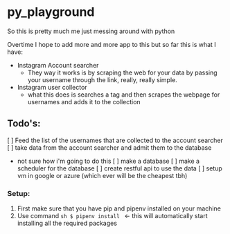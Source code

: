 # py_playground

So this is pretty much me just messing around with python

Overtime I hope to add more and more app to this but so far this is what I have:
- Instagram Account searcher
  - They way it works is by scraping the web for your data by passing your username through the link, really, really simple.
- Instagram user collector
  - what this does is searches a tag and then scrapes the webpage for usernames and adds it to the collection
## Todo's:
[ ] Feed the list of the usernames that are collected to the account searcher
[ ] take data from the account searcher and admit them to the database
  - not sure how i'm going to do this
[ ] make a database
[ ] make a scheduler for the database
[ ] create restful api to use the data
[ ] setup vm in google or azure (which ever will be the cheapest tbh)

### Setup:
1. First make sure that you have pip and pipenv installed on your machine
2. Use command ```sh $ pipenv install ``` <- this will automatically start installing all the required packages
